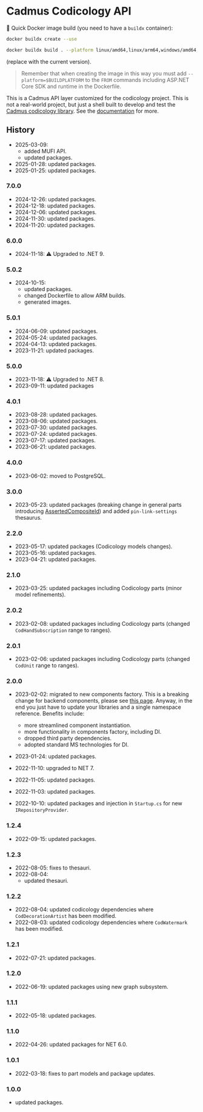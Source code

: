 ﻿# Cadmus Codicology API

🐋 Quick Docker image build (you need to have a `buildx` container):

```bash
docker buildx create --use

docker buildx build . --platform linux/amd64,linux/arm64,windows/amd64,windows/arm64 -t vedph2020/cadmus-codicology-api:0.0.1 -t vedph2020/cadmus-codicology-api:latest --push
```

(replace with the current version).

>Remember that when creating the image in this way you must add `--platform=$BUILDPLATFORM` to the `FROM` commands including ASP.NET Core SDK and runtime in the Dockerfile.

This is a Cadmus API layer customized for the codicology project. This is not a real-world project, but just a shell built to develop and test the [Cadmus codicology library](https://github.com/vedph/cadmus-codicology). See the [documentation](https://github.com/vedph/cadmus_doc/blob/master/guide/api.md) for more.

## History

- 2025-03-09:
  - added MUFI API.
  - updated packages.
- 2025-01-28: updated packages.
- 2025-01-25: updated packages.

### 7.0.0

- 2024-12-26: updated packages.
- 2024-12-18: updated packages.
- 2024-12-06: updated packages.
- 2024-11-30: updated packages.
- 2024-11-20: updated packages.

### 6.0.0

- 2024-11-18: ⚠️ Upgraded to .NET 9.

### 5.0.2

- 2024-10-15:
  - updated packages.
  - changed Dockerfile to allow ARM builds.
  - generated images.

### 5.0.1

- 2024-06-09: updated packages.
- 2024-05-24: updated packages.
- 2024-04-13: updated packages.
- 2023-11-21: updated packages.

### 5.0.0

- 2023-11-18: ⚠️ Upgraded to .NET 8.
- 2023-09-11: updated packages

### 4.0.1

- 2023-08-28: updated packages.
- 2023-08-06: updated packages.
- 2023-07-30: updated packages.
- 2023-07-24: updated packages.
- 2023-07-17: updated packages.
- 2023-06-21: updated packages.

### 4.0.0

- 2023-06-02: moved to PostgreSQL.

### 3.0.0

- 2023-05-23: updated packages (breaking change in general parts introducing [AssertedCompositeId](https://github.com/vedph/cadmus-bricks-shell/blob/master/projects/myrmidon/cadmus-refs-asserted-ids/README.md#asserted-composite-id)) and added `pin-link-settings` thesaurus.

### 2.2.0

- 2023-05-17: updated packages (Codicology models changes).
- 2023-05-16: updated packages.
- 2023-04-21: updated packages.

### 2.1.0

- 2023-03-25: updated packages including Codicology parts (minor model refinements).

### 2.0.2

- 2023-02-08: updated packages including Codicology parts (changed `CodHandSubscription` range to ranges).

### 2.0.1

- 2023-02-06: updated packages including Codicology parts (changed `CodUnit` range to ranges).

### 2.0.0

- 2023-02-02: migrated to new components factory. This is a breaking change for backend components, please see [this page](https://myrmex.github.io/overview/cadmus/dev/history/#2023-02-01---backend-infrastructure-upgrade). Anyway, in the end you just have to update your libraries and a single namespace reference. Benefits include:
  - more streamlined component instantiation.
  - more functionality in components factory, including DI.
  - dropped third party dependencies.
  - adopted standard MS technologies for DI.

- 2023-01-24: updated packages.
- 2022-11-10: upgraded to NET 7.
- 2022-11-05: updated packages.
- 2022-11-03: updated packages.
- 2022-10-10: updated packages and injection in `Startup.cs` for new `IRepositoryProvider`.

### 1.2.4

- 2022-09-15: updated packages.

### 1.2.3

- 2022-08-05: fixes to thesauri.
- 2022-08-04:
  - updated thesauri.

### 1.2.2

- 2022-08-04: updated codicology dependencies where `CodDecorationArtist` has been modified.
- 2022-08-03: updated codicology dependencies where `CodWatermark` has been modified.

### 1.2.1

- 2022-07-21: updated packages.

### 1.2.0

- 2022-06-19: updated packages using new graph subsystem.

### 1.1.1

- 2022-05-18: updated packages.

### 1.1.0

- 2022-04-26: updated packages for NET 6.0.

### 1.0.1

- 2022-03-18: fixes to part models and package updates.

### 1.0.0

- updated packages.

